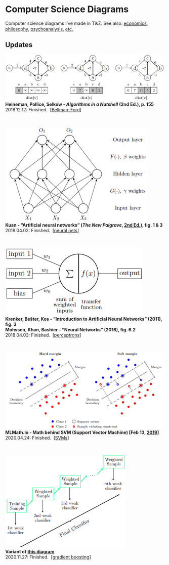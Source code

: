 # Computer Science Diagrams

Computer science diagrams I’ve made in Ti𝑘Z. See also: <a href="https://github.com/gjoncas/Econ-Diagrams">economics</a>, <a href="https://github.com/gjoncas/Diagrammatic">philosophy</a>, <a href="https://github.com/gjoncas/Lacan-Mathemes">psychoanalysis</a>, <a href="https://github.com/gjoncas/Artsy-Diagrams">etc.</a>

## Updates

![bellman-ford](/pics/bellman-ford.png)
<br><b>Heineman, Pollice, Selkow - <i>Algorithms in a Nutshell</i> (2nd Ed.), p. 155</b>
<br>2018.12.12: Finished. &nbsp;[<a href="https://en.wikipedia.org/wiki/Bellman%E2%80%93Ford_algorithm">Bellman–Ford</a>]

&nbsp;

![neural net](/pics/neural%20net.png)
<br><b>Kuan - “Artificial neural networks” (<i>The New Palgrave</i>, <a href="https://link.springer.com/referenceworkentry/10.1057/978-1-349-95121-5_2714-1">2nd Ed.</a>), fig. 1 & 3</b></b>
<br>2018.04.02: Finished. &nbsp;[<a href="https://en.wikipedia.org/wiki/Artificial_neural_network">neural nets</a>]

&nbsp;

![perceptron](/pics/perceptron.png)
<br><b>Krenker, Bešter, Kos - “Introduction to Artificial Neural Networks” (2011), fig. 3</b>
<br><b>Mohssen, Khan, Bashier - “Neural Networks” (2016), fig. 6.2</b>
<br>2018.04.03: Finished. &nbsp;[<a href="https://en.wikipedia.org/wiki/Perceptron">perceptrons</a>]

&nbsp;

![support-vector-machine](/pics/support-vector-machine.png)
<br><b>MLMath.io - Math behind SVM (Support Vector Machine) [Feb 13, <a href="https://medium.com/@ankitnitjsr13/math-behind-svm-support-vector-machine-864e58977fdb">2019</a>]</b>
<br>2020.04.24: Finished. &nbsp;[<a href="https://en.wikipedia.org/wiki/Support-vector_machine">SVMs</a>]

&nbsp;

![gradient-boosting](/pics/gradient-boosting.png)
<br><b>Variant of [this diagram](https://media.geeksforgeeks.org/wp-content/uploads/20190812224752/finclassifier.png)</b>
<br>2020.11.27: Finished. &nbsp;[<a href="https://en.wikipedia.org/wiki/Gradient_boosting">gradient boosting</a>]

&nbsp;
